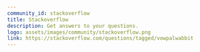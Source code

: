 ```yaml
---
community_id: stackoverflow
title: Stackoverflow
description: Get answers to your questions.
logo: assets/images/community/stackoverflow.png
link: https://stackoverflow.com/questions/tagged/vowpalwabbit
---
```

